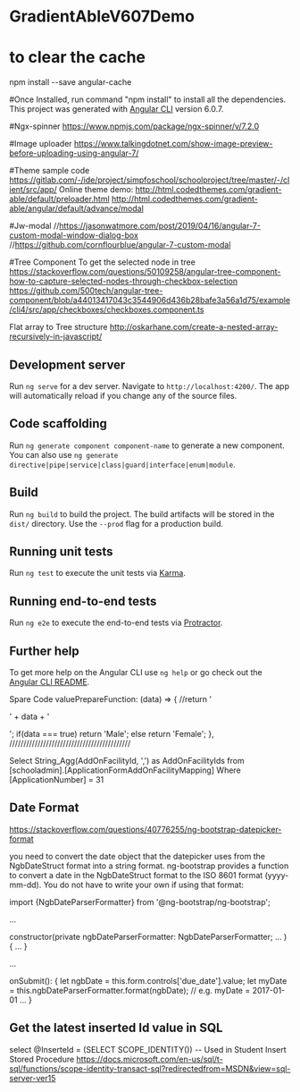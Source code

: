 # GradientAbleV607Demo

# to clear the cache
npm install --save angular-cache

#Once Installed, run command "npm install" to install all the dependencies.
This project was generated with [Angular CLI](https://github.com/angular/angular-cli) version 6.0.7.

#Ngx-spinner
https://www.npmjs.com/package/ngx-spinner/v/7.2.0

#Image uploader
https://www.talkingdotnet.com/show-image-preview-before-uploading-using-angular-7/

#Theme sample code
https://gitlab.com/-/ide/project/simpfoschool/schoolproject/tree/master/-/client/src/app/
Online theme demo:
http://html.codedthemes.com/gradient-able/default/preloader.html
http://html.codedthemes.com/gradient-able/angular/default/advance/modal

#Jw-modal
//https://jasonwatmore.com/post/2019/04/16/angular-7-custom-modal-window-dialog-box
//https://github.com/cornflourblue/angular-7-custom-modal

#Tree Component
To get the selected node in tree
https://stackoverflow.com/questions/50109258/angular-tree-component-how-to-capture-selected-nodes-through-checkbox-selection
https://github.com/500tech/angular-tree-component/blob/a44013417043c3544906d436b28bafe3a56a1d75/example/cli4/src/app/checkboxes/checkboxes.component.ts

Flat array to Tree structure
http://oskarhane.com/create-a-nested-array-recursively-in-javascript/

## Development server

Run `ng serve` for a dev server. Navigate to `http://localhost:4200/`. The app will automatically reload if you change any of the source files.

## Code scaffolding

Run `ng generate component component-name` to generate a new component. You can also use `ng generate directive|pipe|service|class|guard|interface|enum|module`.

## Build

Run `ng build` to build the project. The build artifacts will be stored in the `dist/` directory. Use the `--prod` flag for a production build.

## Running unit tests

Run `ng test` to execute the unit tests via [Karma](https://karma-runner.github.io).

## Running end-to-end tests

Run `ng e2e` to execute the end-to-end tests via [Protractor](http://www.protractortest.org/).

## Further help

To get more help on the Angular CLI use `ng help` or go check out the [Angular CLI README](https://github.com/angular/angular-cli/blob/master/README.md).

Spare Code
valuePrepareFunction: (data) => {
           //return '<p class="cell_right">' + data + '</p>'; 
           if(data === true)
           return 'Male';
           else
           return 'Female';
          },   
///////////////////////////////////////////
         
Select String_Agg(AddOnFacilityId, ',') as AddOnFacilityIds from [schooladmin].[ApplicationFormAddOnFacilityMapping]
Where [ApplicationNumber] = 31

## Date Format
https://stackoverflow.com/questions/40776255/ng-bootstrap-datepicker-format

you need to convert the date object that the datepicker uses from the NgbDateStruct format into a string format. ng-bootstrap provides a function to convert a date in the NgbDateStruct format to the ISO 8601 format (yyyy-mm-dd). You do not have to write your own if using that format:

import {NgbDateParserFormatter} from '@ng-bootstrap/ng-bootstrap';

...

constructor(private ngbDateParserFormatter: NgbDateParserFormatter; ... ) {
    ...
}

...

onSubmit(): {
    let ngbDate = this.form.controls['due_date'].value;
    let myDate = this.ngbDateParserFormatter.format(ngbDate); // e.g. myDate = 2017-01-01
    ...
}

## Get the latest inserted Id value in SQL
select @InserteId =   (SELECT SCOPE_IDENTITY()) -- Used in Student Insert Stored Procedure
https://docs.microsoft.com/en-us/sql/t-sql/functions/scope-identity-transact-sql?redirectedfrom=MSDN&view=sql-server-ver15

